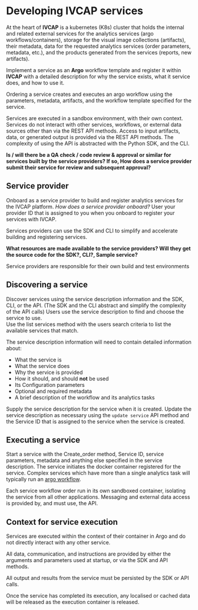 # Developing __IVCAP__ services

At the heart of __IVCAP__ is a kubernetes (K8s) cluster that holds the internal and related external services for the analytics services (argo workflows/containers), storage for the visual image collections (artifacts), their metadata, data for the requested analytics services (order parameters, metadata, etc.), and the products generated from the services (reports, new artifacts).

Implement a service as an __Argo__ workflow template and register it within __IVCAP__ with a detailed description for why the service exists, what it service does, and how to use it.

Ordering a service creates and executes an argo workflow using the parameters, metadata, artifacts, and the workflow template specified for the service.

Services are executed in a sandbox environment, with their own context.  
Services do not interact with other services, workflows, or external data sources other than via the REST API methods.
Access to input artifacts, data, or generated output is provided via the REST API methods.
The complexity of using the API is abstracted with the Python SDK, and the CLI.

__Is / will there be a QA check / code review & approval or similar for services built by the service providers?  If so, How does a service provider submit their service for review and subsequent approval?__

## Service provider

Onboard as a service provider to build and register analytics services for the IVCAP platform.
*How does a service provider onboard?*
User your provider ID that is assigned to you when you onboard to register your services with IVCAP.

Services providers can use the SDK and CLI to simplify and accelerate building and registering services.

__What resources are made available to the service providers?  Will they get the source code for the SDK?, CLI?, Sample service?__

Service providers are responsible for their own build and test environments

## Discovering a service

Discover services using the service description information and the SDK, CLI, or the API.  (The SDK and the CLI abstract and simplify the complexity of the API calls)
Users use the service description to find and choose the service to use.  
Use the list services method with the users search criteria to list the available services that match.

The service description information will need to contain detailed information about:

* What the service is
* What the service does
* Why the service is provided
* How it should, and should __not__ be used
* Its Configuration parameters
* Optional and required metadata
* A brief description of the workflow and its analytics tasks

Supply the service description for the service when it is created.
Update the service description as necessary using the `update service` API method and the Service ID that is assigned to the service when the service is created.

## Executing a service

Start a service with the Create_order method, Service ID, service parameters, metadata and anything else specified in the service description.
The service initiates the docker container registered for the service.  Complex services which have more than a single analytics task will typically run an [argo workflow](https://argoproj.github.io/workflows/).

Each service workflow order run in its own sandboxed container, isolating the service from all other applications.
Messaging and external data access is provided by, and must use, the API.

## Context for service execution

Services are executed within the context of their container in Argo and do not directly interact with any other service.

All data, communication, and instructions are provided by either the arguments and parameters used at startup, or via the SDK and API methods.

All output and results from the service must be persisted by the SDK or API calls.

Once the service has completed its execution, any localised or cached data will be released as the execution container is released.
